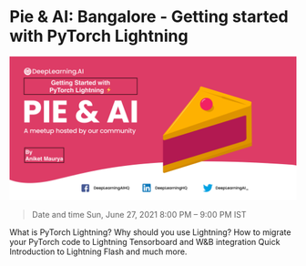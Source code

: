 # Pie & AI: Bangalore - Getting started with PyTorch Lightning

![banner](./banner.jpg)

> Date and time
> Sun, June 27, 2021
> 8:00 PM – 9:00 PM IST

What is PyTorch Lightning?
Why should you use Lightning?
How to migrate your PyTorch code to Lightning
Tensorboard and W&B integration
Quick Introduction to Lightning Flash
and much more.
